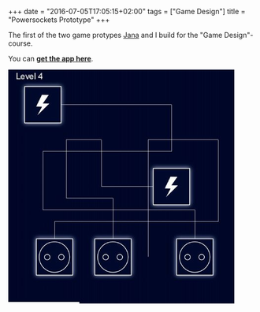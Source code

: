 +++
date = "2016-07-05T17:05:15+02:00"
tags = ["Game Design"]
title = "Powersockets Prototype"
+++

The first of the two game protypes [Jana](https://github.com/jankaVar) and I build for the "Game Design"-course.

You can [**get the app here**](https://github.com/jankaVar/powersockets/releases/).

![](/media/powersockets/powersockets_screenshot.jpg)

<!--more-->
